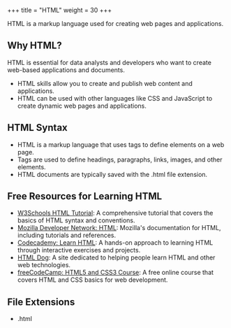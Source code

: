 +++
title = "HTML"
weight = 30
+++

HTML is a markup language used for creating web pages and applications.

## Why HTML?

HTML is essential for data analysts and developers who want to create web-based applications and documents.

- HTML skills allow you to create and publish web content and applications.
- HTML can be used with other languages like CSS and JavaScript to create dynamic web pages and applications.

## HTML Syntax

- HTML is a markup language that uses tags to define elements on a web page.
- Tags are used to define headings, paragraphs, links, images, and other elements.
- HTML documents are typically saved with the .html file extension.

## Free Resources for Learning HTML

- [W3Schools HTML Tutorial](https://www.w3schools.com/html/): A comprehensive tutorial that covers the basics of HTML syntax and conventions.
- [Mozilla Developer Network: HTML](https://developer.mozilla.org/en-US/docs/Web/HTML): Mozilla's documentation for HTML, including tutorials and references.
- [Codecademy: Learn HTML](https://www.codecademy.com/learn/learn-html): A hands-on approach to learning HTML through interactive exercises and projects.
- [HTML Dog](https://htmldog.com/): A site dedicated to helping people learn HTML and other web technologies.
- [freeCodeCamp: HTML5 and CSS3 Course](https://www.freecodecamp.org/learn/responsive-web-design/): A free online course that covers HTML and CSS basics for web development.

## File Extensions

- .html
